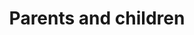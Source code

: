 ---
banner:
  content: 'You can set this component to ''display: true'' to show a banner at the
    top of the page.'
  display: false
  heading: This is a place to place urgent information
layout: category
name: parents-and-children
owner: CDC
questions:
- how-can-i-protect-my-child-from-covid-19
- are-symptoms-of-covid-19-different-in-children
- considerations-for-returning-child-to-school
- preparations-for-sending-child-back-to-school
- should-schools-test-students-for-covid-19
- can-parents-pick-up-meals-for-their-kids-without-them-present
- can-schools-provide-home-delivery-of-meals
- can-schools-provide-multiple-meals-at-once
- can-schools-serve-meals-while-they-are-closed
- do-school-meals-still-have-to-meet-nutrition-requirements
- what-action-is-being-taken-to-ensure-children-have-food-while-schools-are-closed
- are-children-at-risk
- how-can-i-keep-my-children-healthy
- should-children-wear-face-masks
- child-with-special-healthcare-need-higher-risk
- additional-steps-child-special-healthcare-need
- what-if-child-underlying-symptoms-get-worse
- what-is-multisystem-inflammatory-syndrome-in-children
- how-can-my-family-cope-with-added-stress
- how-should-parents-talk-to-children-about-covid19
- what-to-do-if-child-has-difficulty-adjusting
- how-do-i-prepare-my-child-for-an-outbreak
- what-if-child-needs-to-go-to-hospital
- what-if-child-or-someone-in-home-is-sick
- while-school-is-out-can-my-child-hang-with-friend
- while-school-is-out-how-can-i-help-my-child-continue-learning
- while-school-is-out-should-i-limit-time-with-older-adults
- while-school-is-out-will-kids-have-access-to-meals
- should-outdoor-playgrounds-be-cleaned-and-disinfected
redirect_from:
- /k12-childcare/planning-and-preparedness/
- /k12-childcare/recent-travel/
- /k12-childcare/school-dismissals/
- /k12-childcare/how-should-my-school-prepare-no-transmission/
- /k12-childcare/school-attended-before-diagnosed/
- /k12-childcare/school-prepare-minimal-moderate/
- /k12-childcare/should-my-school-screen-students-for-cases-of-covid-19/
- /k12-childcare/substantial-community-transmission/
- /k12-childcare/what-can-staff-and-students-do/
- /k12-childcare/what-resources-does-cdc-have-available-to-share-with-staff-students-and-parents/
- /k12-childcare/what-should-i-consider-as-i-plan/
- /k12-childcare/what-should-i-do-if-my-school-experiences-increased-rates-of-absenteeism/
- /k12-childcare/what-should-i-include-emergency-operations/
- /k12-childcare/what-steps-should-my-school-take-if-a-student-or-staff-member-shows-symptoms-of-covid-19/
- /k12-childcare/school-recently-traveled-to-an-area-with-covid-19/
- /k12-childcare/if-schools-are-dismissed-students-keep-learning/
- /k12-childcare/school-dismissal-what-else-should-i-consider/
- /k12-childcare/what-should-my-school-consider-re-opening/
- /k12-childcare/when-should-i-dismiss/
- /k12-childcare/
title: Parents and children
---